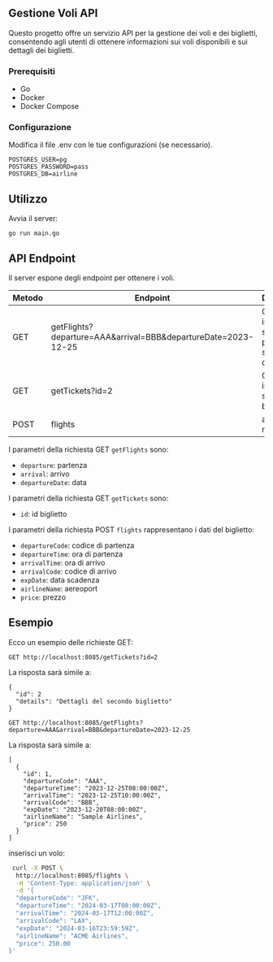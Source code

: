 ## Gestione Voli API

Questo progetto offre un servizio API per la gestione dei voli e dei biglietti, consentendo agli utenti di ottenere informazioni sui voli disponibili e sui dettagli dei biglietti.

### Prerequisiti

- Go 
- Docker
- Docker Compose

### Configurazione

Modifica il file .env con le tue configurazioni (se necessario).

```
POSTGRES_USER=pg
POSTGRES_PASSWORD=pass
POSTGRES_DB=airline
```

## Utilizzo

 Avvia il server:
```
go run main.go
```

## API Endpoint

Il server espone degli endpoint per ottenere i voli.

Metodo | Endpoint | Descrizione
---|---|---
GET | getFlights?departure=AAA&arrival=BBB&departureDate=2023-12-25 | Ottiene le informazioni sui biglietti per la specifica data
GET | getTickets?id=2 | Ottiene le informazioni sul singolo biglietto
POST | flights | aggiungi un nuovo volo


I parametri della richiesta GET `getFlights` sono:
- `departure`: partenza
- `arrival`: arrivo
- `departureDate`: data

I parametri della richiesta GET `getTickets` sono:
- `id`: id biglietto

I parametri della richiesta POST `flights` rappresentano i dati del biglietto:
- `departureCode`: codice di partenza
- `departureTime`: ora di partenza
- `arrivalTime`: ora di arrivo
- `arrivalCode`: codice di arrivo
- `expDate`: data scadenza
- `airlineName`: aereoport
- `price`: prezzo


## Esempio

Ecco un esempio delle richieste GET:

```http
GET http://localhost:8085/getTickets?id=2
```

La risposta sarà simile a:

```
{
  "id":	2
  "details": "Dettagli del secondo biglietto"
}
```

```http
GET http://localhost:8085/getFlights?departure=AAA&arrival=BBB&departureDate=2023-12-25
```

La risposta sarà simile a:

```
[
  {
    "id": 1,
    "departureCode": "AAA",
    "departureTime": "2023-12-25T08:00:00Z",
    "arrivalTime": "2023-12-25T10:00:00Z",
    "arrivalCode": "BBB",
    "expDate": "2023-12-20T08:00:00Z",
    "airlineName": "Sample Airlines",
    "price": 250
  }
]
```


inserisci un volo:

```bash
 curl -X POST \        
  http://localhost:8085/flights \
  -H 'Content-Type: application/json' \
  -d '{
  "departureCode": "JFK",
  "departureTime": "2024-03-17T08:00:00Z",
  "arrivalTime": "2024-03-17T12:00:00Z",
  "arrivalCode": "LAX",
  "expDate": "2024-03-16T23:59:59Z",
  "airlineName": "ACME Airlines",
  "price": 250.00
}'
```
